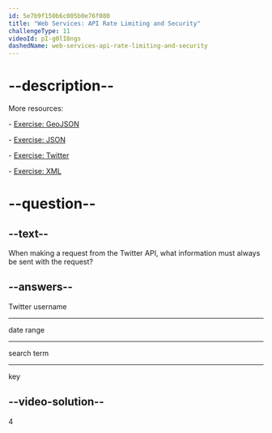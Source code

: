 ```yaml
---
id: 5e7b9f150b6c005b0e76f080
title: "Web Services: API Rate Limiting and Security"
challengeType: 11
videoId: pI-g0lI8ngs
dashedName: web-services-api-rate-limiting-and-security
---
```


# --description--

More resources:

\- [Exercise: GeoJSON](https://www.youtube.com/watch?v=TJGJN0T8tak)

\- [Exercise: JSON](https://www.youtube.com/watch?v=vTmw5RtfGMY)

\- [Exercise: Twitter](https://www.youtube.com/watch?v=2c7YwhvpCro)

\- [Exercise: XML](https://www.youtube.com/watch?v=AopYOlDa-vY)

# --question--

## --text--

When making a request from the Twitter API, what information must always be sent with the request?

## --answers--

Twitter username

---

date range

---

search term

---

key

## --video-solution--

4

